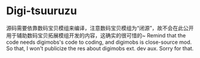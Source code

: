# Digi-tsuuruzu
源码需要依靠数码宝贝模组来编译，注意数码宝贝模组为“闭源”，故不会在此公开用于辅助数码宝贝拓展模组开发的内容，这确实的很可惜的~
Remind that the code needs digimobs's code to coding, and digimobs is close-source mod. So that, I won't publicize the res about digimobs ext. dev aux. Sorry for that.
